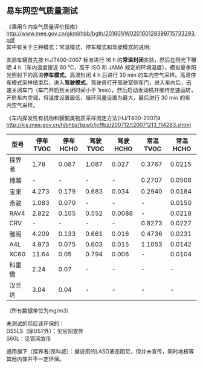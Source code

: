 
## 易车网空气质量测试
《乘用车内空气质量评价指南》http://www.mee.gov.cn/gkml/hbb/bgth/201601/W020160128399715733293.pdf   
其中有关于三种模式：常温模式，停车模式和驾驶模式的说明:  

实验车辆首先按 HJ/T400-2007 标准进行 16 h 的**常温封闭**实验，然后在阳光下曝
晒 4 h（车内温度接近 60 ℃，高于 ISO 和 JAMA 规定的环境温度），模拟夏季阳
光照射下的高温**停车模式**，高温封闭 4 h 后进行 30 min 的车内空气采样。高温停
车模式采样结束后，进入**驾驶模式**，驾驶员打开驾驶室侧车门，进入车内后，迅
速关闭车门（车门开启到关闭时间小于 1min），然后启动发动机并维持怠速运转，
开启车内空调，将温度设置最低，循环风量设置为最大，最后进行 30 min 的车
内空气采样。

《车内挥发性有机物和醛酮类物质采样测定方法(HJ/T400-2007)》 http://kjs.mee.gov.cn/hjbhbz/bzwb/jcffbz/200712/t20071213_114283.shtml   




| 型号 | 停车TVOC | 停车HCHO | 驾驶TVOC | 驾驶HCHO | 常温TVOC | 常温HCHO |
| ------ | ------ | ------ | ------ | ------ | ------ | ------ |
| 探界者 | 1.78 | 0.087 | 1.087 | 0.027 | 0.3767 | 0.0215 |
| 博越 | - | - | - | - | 0.2707 | 0.0506 |
| 宝来 | 4.273 | 0.179 | 0.683 | 0.034 | 0.2940 | 0.0184 |
| 奇骏 | 1.083 | 0.070 | - | - | - | 0.0150 |
| RAV4 | 2.822 | 0.105 | 0.552 | 0.0088 | - | 0.0218 |
| CRV | - | - | - | - | 0.8273 | 0.0227 |
| 雅阁 | 4.209 | 0.133 | 0.661 | 0.016 | 0.4736 | 0.0231 |
| A4L | 4.973 | 0.075 | 0.603 | 0.015 | 1.1053 | 0.0142 |
| XC60 | 11.64 | 0.05 | 0.794 | 0.006 | - | 0.0104 |
| 科雷傲 | 2.24 | 0.07 | - | - | - | - |
| 汉兰达 | 3.04 | 0.04 | - | - | - | - |


（所有数据单位为mg/m3）   

未测试的但应该环保的：   
DS5LS（除DS7外）：见官网宣传   
S60L：见官网宣传   

通用旗下（探界者/昂科威）：据说用的LASD液态阻尼，但并未宣传，同时地板等其他内饰并不一定环保。  
